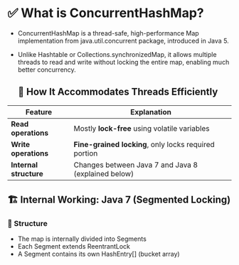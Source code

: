 # ✅ What is ConcurrentHashMap?

- ConcurrentHashMap is a thread-safe, high-performance Map implementation from java.util.concurrent package, introduced in Java 5.
- Unlike Hashtable or Collections.synchronizedMap, it allows multiple threads to read and write without locking the entire map, enabling much better concurrency.

  ## 🧵 How It Accommodates Threads Efficiently

| Feature                | Explanation                                           |
| ---------------------- | ----------------------------------------------------- |
| **Read operations**    | Mostly **lock-free** using volatile variables         |
| **Write operations**   | **Fine-grained locking**, only locks required portion |
| **Internal structure** | Changes between Java 7 and Java 8 (explained below)   |

## 🏗️ Internal Working: Java 7 (Segmented Locking)
### 🔸 Structure
- The map is internally divided into Segments
- Each Segment extends ReentrantLock
- A Segment contains its own HashEntry[] (bucket array)


